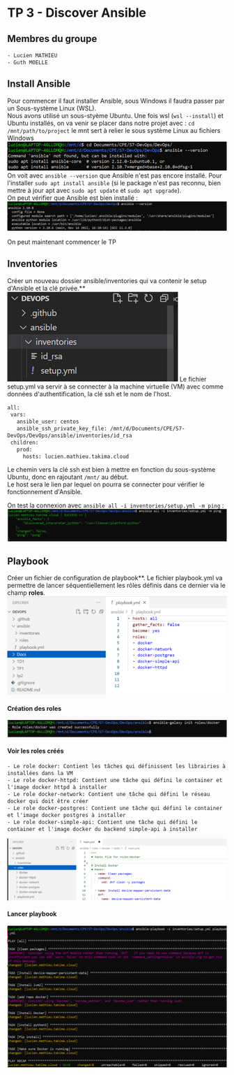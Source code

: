     
# TP 3 - Discover Ansible

## Membres du groupe
    - Lucien MATHIEU
    - Guth MOELLE

## Install Ansible
Pour commencer il faut installer Ansible, sous Windows il faudra passer par un Sous-système Linux (WSL).\
Nous avons utilisé un sous-styème Ubuntu. Une fois wsl (`wsl --install`) et Ubuntu installés, on va venir se placer dans notre projet avec : `cd /mnt/path/to/project` le mnt sert à relier le sous système Linux au fichiers Windows\
![cd ubtuntu](./screenshot/cdMnt.PNG)
On voit avec `ansible --version` que Ansible n'est pas encore installé. Pour l'installer `sudo apt install ansible` (si le package n'est pas reconnu, bien mettre à jour apt avec `sudo apt update` et `sudo apt upgrade`).\
On peut vérifier que Ansible est bien installé :
![ansible isntallé](./screenshot/ansibleVersion.PNG)

On peut maintenant commencer le TP

## Inventories
Créer un nouveau dossier ansible/inventories qui va contenir le setup d'Ansible et la clé privée.**
![ansible folder](./screenshot/ansibleFolder.PNG)
Le fichier setup.yml va servir à se connecter à la machine virtuelle (VM) avec comme données d'authentification, la clé ssh et le nom de l'host. 
```
all:
 vars:
   ansible_user: centos
   ansible_ssh_private_key_file: /mnt/d/Documents/CPE/S7-DevOps/DevOps/ansible/inventories/id_rsa
 children:
   prod:
     hosts: lucien.mathieu.takima.cloud
```
Le chemin vers la clé ssh est bien à mettre en fonction du sous-système Ubuntu, donc en rajoutant `/mnt/` au début.\
Le host sera le lien par lequel on pourra se connecter pour vérifier le fonctionnement d'Ansible.

On test la connexion avec `ansible all -i inventories/setup.yml -m ping` :
![Connexion Ansible](./screenshot/firstConnexion.PNG)


## Playbook
Créer un fichier de configuration de playbook**. Le fichier playbook.yml va permettre de lancer séquentiellement les rôles définis dans ce dernier via le champ **roles**. 
![ansible folder](./screenshot/playbook_conf.PNG)

#### Création des roles
![ansible folder](./screenshot/creationRoles.PNG)

#### Voir les roles créés
    - Le role docker: Contient les tâches qui définissent les librairies à installées dans la VM
    - Le role docker-httpd: Contient une tâche qui défini le container et l'image docker httpd à installer
    - Le role docker-network: Contient une tâche qui défini le réseau docker qui doit être créer
    - Le role docker-postgres: Contient une tâche qui défini le container et l'image docker postgres à installer
    - Le role docker-simple-api: Contient une tâche qui défini le container et l'image docker du backend simple-api à installer
![ansible folder](./screenshot/Roles.PNG)


#### Lancer playbook
![ansible folder](./screenshot/lancerplaybook.PNG)


